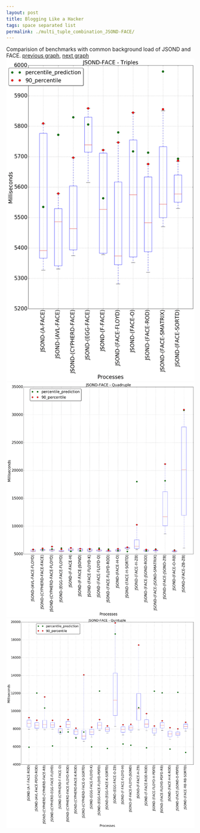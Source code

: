 ```yaml
---
layout: post
title: Blogging Like a Hacker
tags: space separated list
permalink: ./multi_tuple_combination_JSOND-FACE/
---
```


Comparision of benchmarks with common background load of JSOND and FACE.
[previous graph](./multi_tuple_combination_JSOND-EGG/), [next graph](./multi_tuple_combination_JSOND-FLOYD/)
<img src="./images/triple/JSOND/JSOND-FACE_box.png" alt="graph figure"><img src="./images/quadruple/JSOND/JSOND-FACE_box.png" alt="graph figure"><img src="./images/quintuple/JSOND/JSOND-FACE_box.png" alt="graph figure">